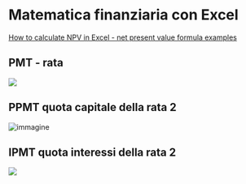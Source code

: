 # Matematica finanziaria con Excel

[How to calculate NPV in Excel - net present value formula examples](https://www.ablebits.com/office-addins-blog/2019/07/10/calculate-npv-excel-net-present-value-formula/)

## PMT - rata
![](https://www.excel-easy.com/examples/images/pmt/annual-payment.png)



## PPMT quota capitale della rata 2
![immagine](https://www.excel-easy.com/examples/images/pmt/ppmt-function.png)

## IPMT quota interessi della rata 2
![](https://www.excel-easy.com/examples/images/pmt/ipmt-function.png)
## 
![]()
## 
![]()
## 
![]()
## 
![]()
